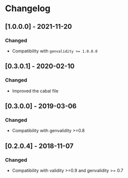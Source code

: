 # Changelog

## [1.0.0.0] - 2021-11-20

### Changed

* Compatibility with `genvalidity >= 1.0.0.0`

## [0.3.0.1] - 2020-02-10

### Changed

* Improved the cabal file

## [0.3.0.0] - 2019-03-06

### Changed

* Compatibility with genvalidity >=0.8

## [0.2.0.4] - 2018-11-07

### Changed

* Compatibility with validity >=0.9 and genvalidity >= 0.7
